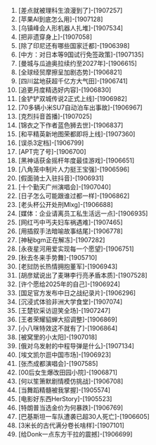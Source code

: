 
1. [差点就被理科生浪漫到了]-[1907257]
1. [苹果AI到底怎么用]-[1907128]
1. [乌镇峰会人形机器人扎堆]-[1907534]
1. [把非遗穿身上]-[1907058]
1. [除了印尼还有哪些国家迁都]-[1906398]
1. [中方：对日本等9国试行免签政策]-[1907135]
1. [曼城与瓜迪奥拉续约至2027年]-[1906615]
1. [全球经贸摩擦呈加剧态势]-[1906821]
1. [四川盆地获超千亿方大气田]-[1906741]
1. [追更月度精选好内容]-[1906830]
1. [金铲铲双城传说2正式上线]-[1906982]
1. [70多辆小米SU7自动泊车出事故]-[1906967]
1. [克烈抖音首播]-[1907025]
1. [锦衣之下作者蓝色狮去世]-[1906837]
1. [和平精英新地图荣都即将上线]-[1907360]
1. [误杀3定档]-[1906799]
1. [APT完了号]-[1906700]
1. [黑神话获金摇杆年度最佳游戏]-[1906651]
1. [八角笼中制片人力挺王宝强]-[1906596]
1. [假面骑士入驻抖音]-[1906931]
1. [十个勤天广州演唱会]-[1907040]
1. [日子怎么可能跟谁过都一样]-[1906862]
1. [老头杯公开处刑Mlxg]-[1906688]
1. [媒体：企业请离员工私生活远一点]-[1906935]
1. [网红丐中丐夫妇车祸遇难]-[1907465]
1. [用插叙手法暗喻故事结尾]-[1906778]
1. [神秘bgm正在解冻]-[1907282]
1. [永夜星河用爱实现每一个愿望]-[1906751]
1. [秋去冬来手势舞]-[1905710]
1. [老挝防长热情拥抱董军]-[1906943]
1. [胡彦斌说出了麦琳李行亮矛盾本质]-[1907528]
1. [许个愿给2025年的自己]-[1906924]
1. [国足官方发布中日之战纪录片]-[1906296]
1. [沉浸式体验非洲大学食堂]-[1907074]
1. [王楚钦采访逗笑全场]-[1907247]
1. [王者荣耀貂蝉大招调整]-[1906869]
1. [小八咪特效这不就有了]-[1906864]
1. [被窝里的小太阳]-[1907018]
1. [俄对乌发射的中程导弹是什么]-[1907134]
1. [埃文凯尔逛中国市场]-[1906923]
1. [张杰成都演唱会]-[1907585]
1. [00后女生爆改田园小院]-[1906871]
1. [何以笙箫默剧情模仿挑战]-[1906708]
1. [当舞蹈精髓被我掌握]-[1905574]
1. [电影好东西HerStory]-[1905523]
1. [特朗普当选金价为何暴跌]-[1906769]
1. [巴基斯坦一车队遭袭已超30人死亡]-[1906605]
1. [3米长的古代满分卷长啥样]-[1907101]
1. [给Donk一点东方干拉的震撼]-[1906699]
